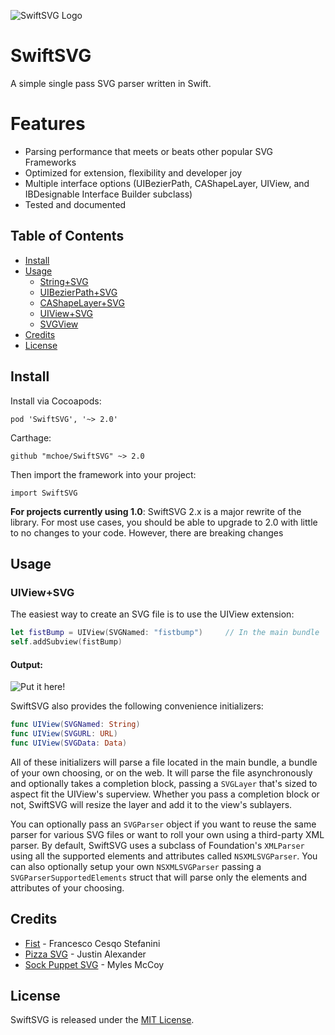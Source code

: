 
![SwiftSVG Logo](https://raw.githubusercontent.com/mchoe/SwiftSVG/master/images/SwiftSVG-Logo.png)

SwiftSVG
========

A simple single pass SVG parser written in Swift.

Features
========

- Parsing performance that meets or beats other popular SVG Frameworks
- Optimized for extension, flexibility and developer joy
- Multiple interface options (UIBezierPath, CAShapeLayer, UIView, and IBDesignable Interface Builder subclass)
- Tested and documented

Table of Contents
-----------------

- [Install](#Install)
- [Usage](#Usage)
	- [String+SVG](#String+SVG)
	- [UIBezierPath+SVG](#UIBezierPath+SVG)
	- [CAShapeLayer+SVG](#CAShapeLayer+SVG)
	- [UIView+SVG](#UIView+SVG)
	- [SVGView](#SVGView)
- [Credits](#Credits)
- [License](#License)


Install
-------

Install via Cocoapods:
	
	pod 'SwiftSVG', '~> 2.0'

Carthage:

	github "mchoe/SwiftSVG" ~> 2.0

Then import the framework into your project:

	import SwiftSVG

**For projects currently using 1.0**: SwiftSVG 2.x is a major rewrite of the library. For most use cases, you should be able to upgrade to 2.0 with little to no changes to your code. However, there are breaking changes 


Usage
-----

### UIView+SVG

The easiest way to create an SVG file is to use the UIView extension:
```swift
let fistBump = UIView(SVGNamed: "fistbump")     // In the main bundle
self.addSubview(fistBump)
```
#### Output:
![Put it here!](https://raw.githubusercontent.com/mchoe/SwiftSVG/master/images/fistBump.png)

SwiftSVG also provides the following convenience initializers:
```swift
func UIView(SVGNamed: String)
func UIView(SVGURL: URL)
func UIView(SVGData: Data)
```

All of these initializers will parse a file located in the main bundle, a bundle of your own choosing, or on the web. It will parse the file asynchronously and optionally takes a completion block, passing a `SVGLayer` that's sized to aspect fit the UIView's superview. Whether you pass a completion block or not, SwiftSVG will resize the layer and add it to the view's sublayers.

You can optionally pass an `SVGParser` object if you want to reuse the same parser for various SVG files or want to roll your own using a third-party XML parser. By default, SwiftSVG uses a subclass of Foundation's `XMLParser` using all the supported elements and attributes called `NSXMLSVGParser`. You can also optionally setup your own `NSXMLSVGParser` passing a `SVGParserSupportedElements` struct that will parse only the elements and attributes of your choosing.




Credits
-------

- [Fist](https://thenounproject.com/term/fist/303025/) - Francesco Cesqo Stefanini
- [Pizza SVG](http://thenounproject.com/term/pizza/7914/) - Justin Alexander
- [Sock Puppet SVG](http://thenounproject.com/term/sock-puppet/30622/) - Myles McCoy

License
-------

SwiftSVG is released under the [MIT License](https://github.com/mchoe/SwiftSVG/blob/master/LICENSE).


